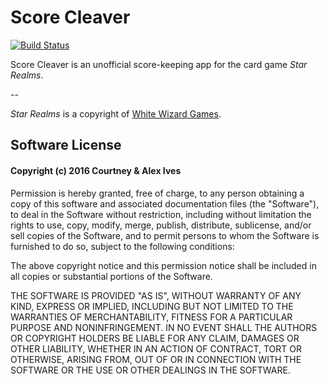 # Score Cleaver

[![Build Status](https://travis-ci.org/Team-Ives/score-cleaver.svg?branch=alexives%2Fadd_travis)](https://travis-ci.org/Team-Ives/score-cleaver)

Score Cleaver is an unofficial score-keeping app for the card game *Star Realms*.

--

*Star Realms* is a copyright of [White Wizard Games](http://www.whitewizardgames.com/).

## Software License
#### Copyright (c) 2016 Courtney & Alex Ives

Permission is hereby granted, free of charge, to any person obtaining a copy of this software and associated documentation files (the "Software"), to deal in the Software without restriction, including without limitation the rights to use, copy, modify, merge, publish, distribute, sublicense, and/or sell copies of the Software, and to permit persons to whom the Software is furnished to do so, subject to the following conditions:

The above copyright notice and this permission notice shall be included in all copies or substantial portions of the Software.

THE SOFTWARE IS PROVIDED "AS IS", WITHOUT WARRANTY OF ANY KIND, EXPRESS OR IMPLIED, INCLUDING BUT NOT LIMITED TO THE WARRANTIES OF MERCHANTABILITY, FITNESS FOR A PARTICULAR PURPOSE AND NONINFRINGEMENT. IN NO EVENT SHALL THE AUTHORS OR COPYRIGHT HOLDERS BE LIABLE FOR ANY CLAIM, DAMAGES OR OTHER LIABILITY, WHETHER IN AN ACTION OF CONTRACT, TORT OR OTHERWISE, ARISING FROM, OUT OF OR IN CONNECTION WITH THE SOFTWARE OR THE USE OR OTHER DEALINGS IN THE SOFTWARE.

